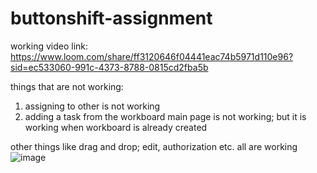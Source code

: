 # buttonshift-assignment

working video link:
https://www.loom.com/share/ff3120646f04441eac74b5971d110e96?sid=ec533060-991c-4373-8788-0815cd2fba5b


things that are not working:
1. assigning to other is not working
2. adding a task from the workboard main page is not working; but it is working when workboard is already created

other things like drag and drop; edit, authorization etc. all are working
![image](https://github.com/user-attachments/assets/ff1e0d7e-3683-4b02-914d-491ccf23c1a5)
